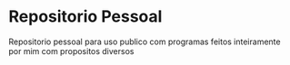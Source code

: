 # Repositorio Pessoal 

Repositorio pessoal para uso publico com programas feitos inteiramente por mim com propositos diversos
